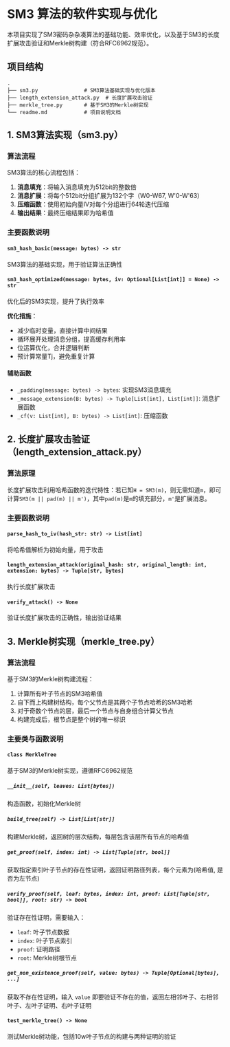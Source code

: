 # SM3 算法的软件实现与优化

本项目实现了SM3密码杂杂凑算法的基础功能、效率优化，以及基于SM3的长度扩展攻击验证和Merkle树构建（符合RFC6962规范）。

## 项目结构

```
.
├── sm3.py               # SM3算法基础实现与优化版本
├── length_extension_attack.py  # 长度扩展攻击验证
├── merkle_tree.py       # 基于SM3的Merkle树实现
└── readme.md            # 项目说明文档
```

## 1. SM3算法实现（sm3.py）

### 算法流程

SM3算法的核心流程包括：
1. **消息填充**：将输入消息填充为512bit的整数倍
2. **消息扩展**：将每个512bit分组扩展为132个字（W0-W67, W'0-W'63）
3. **压缩函数**：使用初始向量IV对每个分组进行64轮迭代压缩
4. **输出结果**：最终压缩结果即为哈希值

### 主要函数说明

#### `sm3_hash_basic(message: bytes) -> str`
SM3算法的基础实现，用于验证算法正确性

#### `sm3_hash_optimized(message: bytes, iv: Optional[List[int]] = None) -> str`
优化后的SM3实现，提升了执行效率

**优化措施**：
- 减少临时变量，直接计算中间结果
- 循环展开处理消息分组，提高缓存利用率
- 位运算优化，合并逻辑判断
- 预计算常量Tj，避免重复计算

#### 辅助函数
- `_padding(message: bytes) -> bytes`: 实现SM3消息填充
- `_message_extension(B: bytes) -> Tuple[List[int], List[int]]`: 消息扩展函数
- `_cf(v: List[int], B: bytes) -> List[int]`: 压缩函数

## 2. 长度扩展攻击验证（length_extension_attack.py）

### 算法原理

长度扩展攻击利用哈希函数的迭代特性：若已知`H = SM3(m)`，则无需知道`m`，即可计算`SM3(m || pad(m) || m')`，其中`pad(m)`是`m`的填充部分，`m'`是扩展消息。

### 主要函数说明

#### `parse_hash_to_iv(hash_str: str) -> List[int]`
将哈希值解析为初始向量，用于攻击

#### `length_extension_attack(original_hash: str, original_length: int, extension: bytes) -> Tuple[str, bytes]`
执行长度扩展攻击

#### `verify_attack() -> None`
验证长度扩展攻击的正确性，输出验证结果

## 3. Merkle树实现（merkle_tree.py）

### 算法流程

基于SM3的Merkle树构建流程：
1. 计算所有叶子节点的SM3哈希值
2. 自下而上构建树结构，每个父节点是其两个子节点哈希的SM3哈希
3. 对于奇数个节点的层，最后一个节点与自身组合计算父节点
4. 构建完成后，根节点是整个树的唯一标识

### 主要类与函数说明

#### `class MerkleTree`
基于SM3的Merkle树实现，遵循RFC6962规范

##### `__init__(self, leaves: List[bytes])`
构造函数，初始化Merkle树

##### `build_tree(self) -> List[List[str]]`
构建Merkle树，返回树的层次结构，每层包含该层所有节点的哈希值

##### `get_proof(self, index: int) -> List[Tuple[str, bool]]`
获取指定索引叶子节点的存在性证明，返回证明路径列表，每个元素为(哈希值, 是否为左节点)

##### `verify_proof(self, leaf: bytes, index: int, proof: List[Tuple[str, bool]], root: str) -> bool`
验证存在性证明，需要输入：

- `leaf`: 叶子节点数据
- `index`: 叶子节点索引
- `proof`: 证明路径
- `root`: Merkle树根节点

##### `get_non_existence_proof(self, value: bytes) -> Tuple[Optional[bytes], ...]`
获取不存在性证明，输入 `value` 即要验证不存在的值，返回左相邻叶子、右相邻叶子、左叶子证明、右叶子证明

#### `test_merkle_tree() -> None`
测试Merkle树功能，包括10w叶子节点的构建与两种证明的验证

